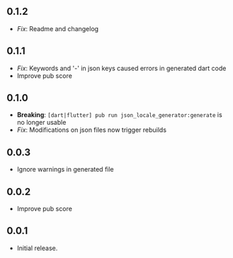 ## 0.1.2

* *Fix*: Readme and changelog

## 0.1.1

* *Fix*: Keywords and '-' in json keys caused errors in generated dart code
* Improve pub score

## 0.1.0

* **Breaking**: `[dart|flutter] pub run json_locale_generator:generate` is no longer usable
* *Fix*: Modifications on json files now trigger rebuilds

## 0.0.3

* Ignore warnings in generated file

## 0.0.2

* Improve pub score

## 0.0.1

* Initial release.
